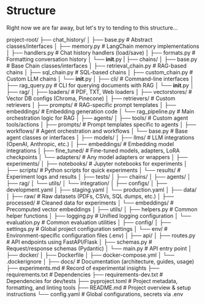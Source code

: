 # Structure

Right now we are far away, but let's try to tending to this structure...

project-root/
├── chat_history/
│   ├── base.py                 # Abstract classes/interfaces
│   ├── memory.py               # LangChain memory implementations
│   ├── handlers.py             # Chat history handlers (load/save)
│   ├── formats.py              # Formatting conversation history
│   └── __init__.py
|
├── chains/
│   ├── base.py                # Base Chain classes/interfaces
│   ├── retrieval_chain.py     # RAG-based chains
│   ├── sql_chain.py           # SQL-based chains
│   ├── custom_chain.py        # Custom LLM chains
│   └── __init__.py
│
├── cli/                       # Command-line interfaces
│   ├── rag_query.py           # CLI for querying documents with RAG
│   └── __init__.py
│
├── rag/
│   ├── loaders/               # PDF, TXT, Web loaders
│   ├── vectorstores/          # Vector DB configs (Chroma, Pinecone)
│   ├── retrievers/            # Custom retrievers
│   ├── prompts/               # RAG-specific prompt templates
│   ├── embeddings/            # Embedding generation code
│   └── rag_pipeline.py        # Main orchestration logic for RAG
│
├── agents/
│   ├── tools/                 # Custom agent tools/actions
│   ├── prompts/               # Prompt templates specific to agents
│   ├── workflows/             # Agent orchestration and workflows
│   └── base.py                # Base agent classes or interfaces
│
├── models/
│   ├── llms/                  # LLM integrations (OpenAI, Anthropic, etc.)
│   ├── embeddings/            # Embedding model integrations
│   ├── fine_tuned/            # Fine-tuned models, adapters, LoRA checkpoints
│   └── adapters/              # Any model adapters or wrappers
│
├── experiments/
│   ├── notebooks/             # Jupyter notebooks for experiments
│   ├── scripts/               # Python scripts for quick experiments
│   └── results/               # Experiment logs and results
│
├── tests/
│   ├── chains/
│   ├── agents/
│   ├── rag/
│   └── utils/
│   └── integration/
│
├── configs/
│   ├── development.yaml
│   ├── staging.yaml
│   └── production.yaml
│
├── data/
│   ├── raw/                   # Raw datasets (PDFs, CSVs, SQL dumps, etc.)
│   ├── processed/             # Cleaned data for experiments
│   └── embeddings/            # Precomputed vector embeddings
│
├── utils/
│   ├── helpers.py             # Common helper functions
│   ├── logging.py             # Unified logging configuration
│   └── evaluation.py          # Common evaluation utilities
│
├── config/
│   ├── settings.py            # Global project configuration settings
│   └── env/                   # Environment-specific configuration files (.env)
│
├── api/
│   ├── routes.py              # API endpoints using FastAPI/Flask
│   ├── schemas.py             # Request/response schemas (Pydantic)
│   └── main.py                # API entry point
│
├── docker/
│   ├── Dockerfile
│   ├── docker-compose.yml
│   └── .dockerignore
│
├── docs/                      # Documentation (architecture, guides, usage)
├── experiments.md             # Record of experimental insights
├── requirements.txt           # Dependencies
├── requirements-dev.txt       # Dependencies for dev/tests
├── pyproject.toml             # Project metadata, formatting, and linting tools
├── README.md                  # Project overview & setup instructions
└── config.yaml                # Global configurations, secrets via .env
